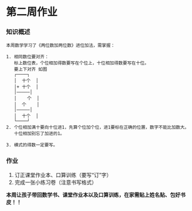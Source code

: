 # 第二周作业

### 知识概述

```plaintext
本周数学学习了《两位数加两位数》进位加法，需掌握：

1. 相同数位要对齐：
   标上数位表，个位相加得数要写在个位上，十位相加得数要写在十位。
   要上下对齐 如图
   ┌────┐
   │  十个  │
   │+ 十个  │
   │—————│
   │    个  │
   │  个    │
   │—————│
   │  十个  │
   └────┘
2. 个位相加满十要向十位进1，先算个位加个位，进1要标在正确的位置，数字不能比加数大。
   十位相加别忘了加进的1。

3. 横式的得数一定要写。
```

### 作业

1. 订正课堂作业本、口算训练（️要写“订”字）  
2. 完成一张小练习卷（注意书写格式）

**本周让孩子带回数学书、课堂作业本以及口算训练，在家需贴上姓名贴、包好书皮！！**
